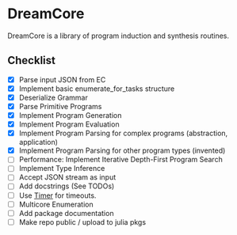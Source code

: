 DreamCore
=========

DreamCore is a library of program induction and synthesis routines.

Checklist
---------

 - [x] Parse input JSON from EC
 - [x] Implement basic enumerate_for_tasks structure
 - [x] Deserialize Grammar
 - [x] Parse Primitive Programs
 - [x] Implement Program Generation
 - [x] Implement Program Evaluation
 - [x] Implement Program Parsing for complex programs (abstraction, application)
 - [x] Implement Program Parsing for other program types (invented)
 - [ ] Performance: Implement Iterative Depth-First Program Search
 - [ ] Implement Type Inference
 - [ ] Accept JSON stream as input
 - [ ] Add docstrings (See TODOs)
 - [ ] Use [Timer](https://docs.julialang.org/en/v1/base/base/index.html#Base.Timer-Tuple{Function,Real}) for timeouts.
 - [ ] Multicore Enumeration
 - [ ] Add package documentation
 - [ ] Make repo public / upload to julia pkgs
